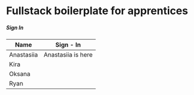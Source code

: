 # Fullstack boilerplate for apprentices

##### Sign In

| Name       | Sign - In |
| ---------- | --------- |
| Anastasiia |Anastasiia is here|
| Kira       |           |
| Oksana     |           |
| Ryan       |           |
